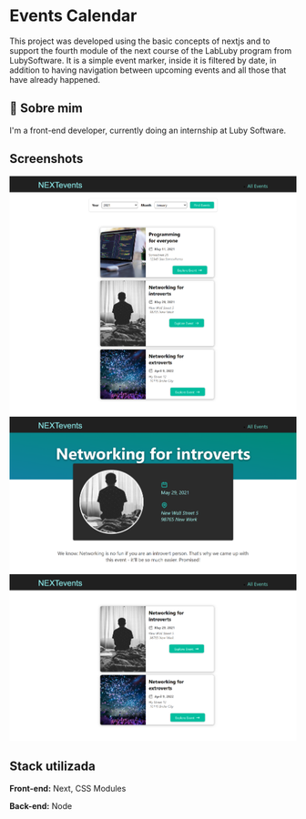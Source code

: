 # Events Calendar

This project was developed using the basic concepts of nextjs and to support the fourth module of the next course of the LabLuby program from LubySoftware. It is a simple event marker, inside it is filtered by date, in addition to having navigation between upcoming events and all those that have already happened.

## 🚀 Sobre mim

I'm a front-end developer, currently doing an internship at Luby Software.
## Screenshots

<img src="./assets/localhost_3000_ (1).png">
<img src="./assets/localhost_3000_ (2).png">
<img src="./assets/localhost_3000_.png">

## Stack utilizada

**Front-end:** Next, CSS Modules

**Back-end:** Node
